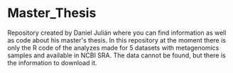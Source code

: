 # Master_Thesis
Repository created by Daniel Julián where you can find information as well as code about his master's thesis.
In this repository at the moment there is only the R code of the analyzes made for 5 datasets with metagenomics samples and available in NCBI SRA. The data cannot be found, but there is the information to download it.

